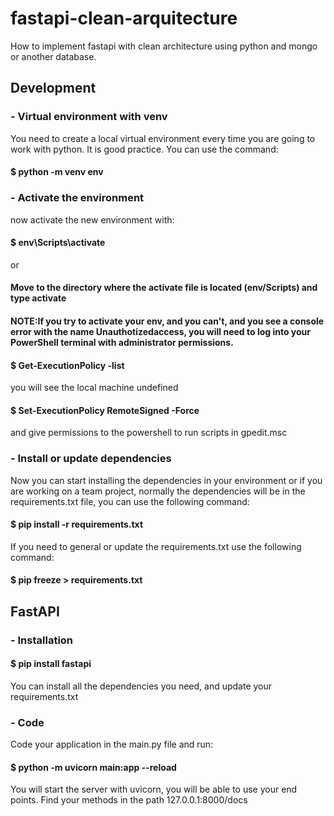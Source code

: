 # fastapi-clean-arquitecture
How to implement fastapi with clean architecture using python and mongo or another database.
## Development
### - Virtual environment with venv
You need to create a local virtual environment every time you are going to work with python. It is good practice.
You can use the command:
#### $ python -m venv env
### - Activate the environment
now activate the new environment with:
#### $ env\Scripts\activate
or
#### Move to the directory where the activate file is located (env/Scripts) and type activate
#### NOTE:If you try to activate your env, and you can't, and you see a console error with the name Unauthotizedaccess, you will need to log into your PowerShell terminal with administrator permissions.
#### $ Get-ExecutionPolicy -list
you will see the local machine undefined 
#### $ Set-ExecutionPolicy RemoteSigned -Force
and give permissions to the powershell to run scripts in gpedit.msc
### - Install or update dependencies
Now you can start installing the dependencies in your environment or if you are working on a team project, normally the dependencies will be in the requirements.txt file, you can use the following command:
#### $ pip install -r requirements.txt
If you need to general or update the requirements.txt use the following command:
#### $ pip freeze > requirements.txt
## FastAPI
### - Installation
#### $ pip install fastapi
You can install all the dependencies you need, and update your requirements.txt
### - Code
Code your application in the main.py file and run:

#### $ python -m uvicorn main:app --reload
You will start the server with uvicorn, you will be able to use your end points. Find your methods in the path 127.0.0.1:8000/docs


